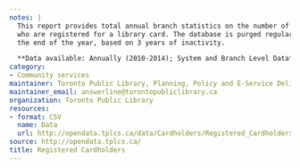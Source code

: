 ```yaml
---
notes: |
  This report provides total annual branch statistics on the number of people
  who are registered for a library card. The database is purged regularly at
  the end of the year, based on 3 years of inactivity.

  **Data available: Annually (2010-2014); System and Branch Level Data**
category:
- Community services
maintainer: Toronto Public Library, Planning, Policy and E-Service Delivery
maintainer_email: answerline@torontopubliclibrary.ca
organization: Toronto Public Library
resources:
- format: CSV
  name: Data
  url: http://opendata.tplcs.ca/data/Cardholders/Registered_Cardholders.csv
source: http://opendata.tplcs.ca/
title: Registered Cardholders
---
```


